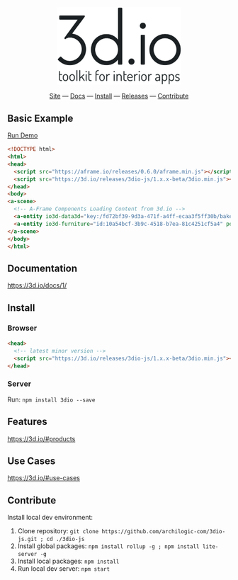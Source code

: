 <p align="center"><a href="https://3d.io" target="_blank"><img width="280" alt="toolkit for interior apps" src="3dio-logo.png"></a></p>

<div align="center">
  <a href="https://3d.io">Site</a>
  &mdash;
  <a href="https://3d.io/docs/1/">Docs</a>
  &mdash;
  <a href="#install">Install</a>
  &mdash;
  <a href="https://3d.io/releases/">Releases</a>
  &mdash;
  <a href="#contribute">Contribute</a>
</div>


## Basic Example

[Run Demo](https://3dio-aframe.glitch.me)
```html
<!DOCTYPE html>
<html>
<head>
  <script src="https://aframe.io/releases/0.6.0/aframe.min.js"></script>
  <script src="https://3d.io/releases/3dio-js/1.x.x-beta/3dio.min.js"></script>
</head>
<body>
<a-scene>
  <!-- A-Frame Components Loading Content from 3d.io -->
  <a-entity io3d-data3d="key:/fd72bf39-9d3a-471f-a4ff-ecaa3f5ff30b/bake/2017-04-15_22-45-14_XsiltX/regular/lighting.gz.data3d.buffer" position="0 -5 -6"></a-entity>
  <a-entity io3d-furniture="id:10a54bcf-3b9c-4518-b7ea-81c4251cf5a4" position="-0.85 -5 -5.4"></a-entity>
</a-scene>
</body>
</html>
```

## Documentation

https://3d.io/docs/1/

## Install

### Browser

```html
<head>
  <!-- latest minor version -->
  <script src="https://3d.io/releases/3dio-js/1.x.x-beta/3dio.min.js"></script>
</head>
```

### Server

Run: `npm install 3dio --save`

## Features

https://3d.io/#products

## Use Cases

https://3d.io/#use-cases

## Contribute

Install local dev environment:

1. Clone repository: `git clone https://github.com/archilogic-com/3dio-js.git ; cd ./3dio-js`
2. Install global packages: `npm install rollup -g ; npm install lite-server -g`
3. Install local packages: `npm install`
4. Run local dev server: `npm start`
